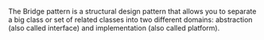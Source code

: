 
The Bridge pattern is a structural design pattern that allows you to separate a big class or set of related classes into two different domains: abstraction (also called interface) and implementation (also called platform).
   
